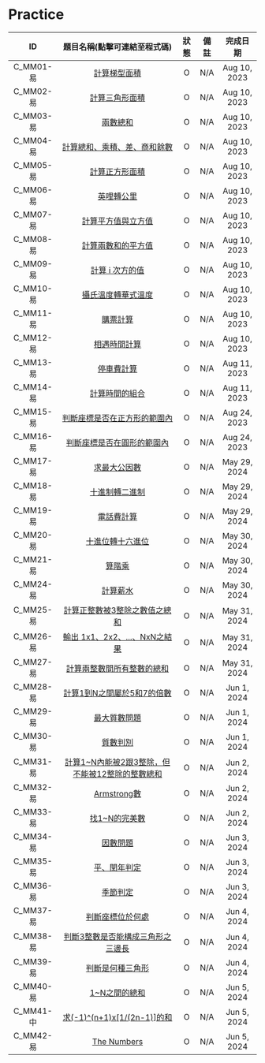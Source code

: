 # Practice

|ID|題目名稱(點擊可連結至程式碼)|狀態|備註|完成日期|
|:-:|:-:|:-:|:-:|:-:|
|C_MM01-易|[計算梯型面積](./C_MM01_E/src/Main.java)|O|N/A|Aug 10, 2023|
|C_MM02-易|[計算三角形面積](./C_MM02_E/src/Main.java)|O|N/A|Aug 10, 2023|
|C_MM03-易|[兩數總和](./C_MM03_E/src/Main.java)|O|N/A|Aug 10, 2023|
|C_MM04-易|[計算總和、乘積、差、商和餘數](./C_MM04_E/src/Main.java)|O|N/A|Aug 10, 2023|
|C_MM05-易|[計算正方形面積](./C_MM05_E/src/Main.java)|O|N/A|Aug 10, 2023|
|C_MM06-易|[英哩轉公里](./C_MM06_E/src/Main.java)|O|N/A|Aug 10, 2023|
|C_MM07-易|[計算平方值與立方值](./C_MM07_E/src/Main.java)|O|N/A|Aug 10, 2023|
|C_MM08-易|[計算兩數和的平方值](./C_MM08_E/src/Main.java)|O|N/A|Aug 10, 2023|
|C_MM09-易|[計算 i 次方的值](./C_MM09_E/src/Main.java)|O|N/A|Aug 10, 2023|
|C_MM10-易|[攝氏溫度轉華式溫度](./C_MM10_E/src/Main.java)|O|N/A|Aug 10, 2023|
|C_MM11-易|[購票計算](./C_MM11_E/src/Main.java)|O|N/A|Aug 10, 2023|
|C_MM12-易|[相遇時間計算](./C_MM12_E/src/Main.java)|O|N/A|Aug 10, 2023|
|C_MM13-易|[停車費計算](./C_MM13_E/src/Main.java)|O|N/A|Aug 11, 2023|
|C_MM14-易|[計算時間的組合](./C_MM14_E/src/Main.java)|O|N/A|Aug 11, 2023|
|C_MM15-易|[判斷座標是否在正方形的範圍內](./C_MM15_E/src/Main.java)|O|N/A|Aug 24, 2023|
|C_MM16-易|[判斷座標是否在圓形的範圍內](./C_MM16_E/src/Main.java)|O|N/A|Aug 24, 2023|
|C_MM17-易|[求最大公因數](./C_MM17_E/src/Main.java)|O|N/A|May 29, 2024|
|C_MM18-易|[十進制轉二進制](./C_MM18_E/src/Main.java)|O|N/A|May 29, 2024|
|C_MM19-易|[電話費計算](./C_MM19_E/src/Main.java)|O|N/A|May 29, 2024|
|C_MM20-易|[十進位轉十六進位](./C_MM20_E/src/Main.java)|O|N/A|May 30, 2024|
|C_MM21-易|[算階乘](./C_MM21_E/src/Main.java)|O|N/A|May 30, 2024|
|C_MM24-易|[計算薪水](./C_MM24_E/src/Main.java)|O|N/A|May 30, 2024|
|C_MM25-易|[計算正整數被3整除之數值之總和](./C_MM25_E/src/Main.java)|O|N/A|May 31, 2024|
|C_MM26-易|[輸出 1x1、2x2、...、NxN之結果](./C_MM26_E/src/Main.java)|O|N/A|May 31, 2024|
|C_MM27-易|[計算兩整數間所有整數的總和](./C_MM27_E/src/Main.java)|O|N/A|May 31, 2024|
|C_MM28-易|[計算1到N之間屬於5和7的倍數](./C_MM28_E/src/Main.java)|O|N/A|Jun 1, 2024|
|C_MM29-易|[最大質數問題](./C_MM29_E/src/Main.java)|O|N/A|Jun 1, 2024|
|C_MM30-易|[質數判別](./C_MM30_E/src/Main.java)|O|N/A|Jun 1, 2024|
|C_MM31-易|[計算1~N內能被2跟3整除，但不能被12整除的整數總和](./C_MM31_E/src/Main.java)|O|N/A|Jun 2, 2024|
|C_MM32-易|[Armstrong數](./C_MM32_E/src/Main.java)|O|N/A|Jun 2, 2024|
|C_MM33-易|[找1~N的完美數](./C_MM33_E/src/Main.java)|O|N/A|Jun 2, 2024|
|C_MM34-易|[因數問題](./C_MM34_E/src/Main.java)|O|N/A|Jun 3, 2024|
|C_MM35-易|[平、閏年判定](./C_MM35_E/src/Main.java)|O|N/A|Jun 3, 2024|
|C_MM36-易|[季節判定](./C_MM36_E/src/Main.java)|O|N/A|Jun 3, 2024|
|C_MM37-易|[判斷座標位於何處](./C_MM37_E/src/Main.java)|O|N/A|Jun 4, 2024|
|C_MM38-易|[判斷3整數是否能構成三角形之三邊長](./C_MM38_E/src/Main.java)|O|N/A|Jun 4, 2024|
|C_MM39-易|[判斷是何種三角形](./C_MM39_E/src/Main.java)|O|N/A|Jun 4, 2024|
|C_MM40-易|[1~N之間的總和](./C_MM40_E/src/Main.java)|O|N/A|Jun 5, 2024|
|C_MM41-中|[求(-1)^(n+1)x[1/(2n-1)]的和](./C_MM41_N/src/Main.java)|O|N/A|Jun 5, 2024|
|C_MM42-易|[The Numbers](./C_MM42_E/src/Main.java)|O|N/A|Jun 5, 2024|
